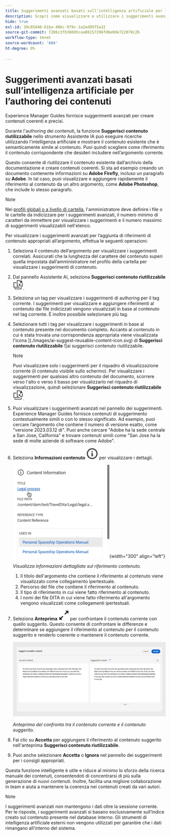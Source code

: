 ```yaml
---
title: Suggerimenti avanzati basati sull’intelligenza artificiale per l’authoring dei contenuti
description: Scopri come visualizzare e utilizzare i suggerimenti avanzati basati sull’intelligenza artificiale nell’editor web.
hide: true
exl-id: 30c85d46-61ba-486c-979c-1a2ed95f5a32
source-git-commit: 7286c3fb36695caa08157296fd6e0de722078c2b
workflow-type: tm+mt
source-wordcount: '684'
ht-degree: 0%

---
```


# Suggerimenti avanzati basati sull’intelligenza artificiale per l’authoring dei contenuti

Experience Manager Guides fornisce suggerimenti avanzati per creare contenuti coerenti e precisi.

Durante l&#39;authoring dei contenuti, la funzione **Suggerisci contenuto riutilizzabile** nello strumento Assistente IA può eseguire ricerche utilizzando l&#39;intelligenza artificiale e mostrare il contenuto esistente che è semanticamente simile al contenuto. Puoi quindi scegliere come riferimento il contenuto corrispondente che desideri includere nell’argomento corrente.

Questo consente di riutilizzare il contenuto esistente dall’archivio della documentazione e creare contenuti coerenti. Si sta ad esempio creando un documento contenente informazioni su **Adobe Firefly**, incluso un paragrafo su **Adobe**. In tal caso, puoi visualizzare e aggiungere rapidamente il riferimento al contenuto da un altro argomento, come **Adobe Photoshop**, che include lo stesso paragrafo.
>[!NOTE]
>
> Nei [profili globali o a livello di cartella](/help/product-guide/cs-install-guide/conf-folder-level.md#conf-ai-smart-suggestions), l&#39;amministratore deve definire i file o le cartelle da indicizzare per i suggerimenti avanzati, il numero minimo di caratteri da immettere per visualizzare i suggerimenti e il numero massimo di suggerimenti visualizzabili nell&#39;elenco.

Per visualizzare i suggerimenti avanzati per l’aggiunta di riferimenti di contenuto appropriati all’argomento, effettua le seguenti operazioni:


1. Seleziona il contenuto dell’argomento per visualizzare i suggerimenti correlati. Assicurati che la lunghezza del carattere del contenuto superi quella impostata dall’amministratore nel profilo della cartella per visualizzare i suggerimenti di contenuto.
1. Dal pannello Assistente AI, seleziona **Suggerisci contenuto riutilizzabile** ![ai icona Suggerisci contenuto riutilizzabile ](./images/ai-suggest-reusable-content-icon.svg).

1. Seleziona un tag per visualizzare i suggerimenti di authoring per il tag corrente.  I suggerimenti per visualizzare e aggiungere riferimenti al contenuto dai file indicizzati vengono visualizzati in base al contenuto nel tag corrente. È inoltre possibile selezionare più tag.


1. Selezionare tutti i tag per visualizzare i suggerimenti in base al contenuto presente nel documento completo.  Accanto al contenuto in cui è stata trovata una corrispondenza appropriata viene visualizzata l&#39;icona ](./images/ai-suggest-reusable-content-icon.svg) di **Suggerisci contenuto riutilizzabile** ![ai suggerisci contenuto riutilizzabile.



   >[!NOTE]
   >
   > Puoi visualizzare solo i suggerimenti per il riquadro di visualizzazione corrente (il contenuto visibile sullo schermo). Per visualizzare i suggerimenti per qualsiasi altro contenuto del documento, scorrere verso l&#39;alto o verso il basso per visualizzarlo nel riquadro di visualizzazione, quindi selezionare **Suggerisci contenuto riutilizzabile** ![ai icona Suggerisci contenuto riutilizzabile ](./images/ai-suggest-reusable-content-icon.svg).


1. Puoi visualizzare i suggerimenti avanzati nel pannello dei suggerimenti.  Experience Manager Guides fornisce contenuti di suggerimento contestualmente simili o con lo stesso significato. Ad esempio, puoi cercare l’argomento che contiene il numero di versione esatto, come &quot;versione 2023.03.12 di&quot;. Puoi anche cercare &quot;Adobe ha la sede centrale a San Jose, California&quot; e trovare contenuti simili come &quot;San Jose ha la sede di molte aziende di software come Adobe&quot;.
1. Seleziona **Informazioni contenuto** ![Informazioni contenuto](images/smart-suggestions-content-info-icon.svg) per visualizzare i dettagli.

   ![Pannello informazioni contenuto](images/smart-suggestions-content-information.png){width="300" align="left"}

   *Visualizza informazioni dettagliate sul riferimento contenuto.*

   1. Il titolo dell&#39;argomento che contiene il riferimento al contenuto viene visualizzato come collegamento ipertestuale.
   1. Percorso del file che contiene il riferimento al contenuto.
   1. Il tipo di riferimento in cui viene fatto riferimento al contenuto.
   1. I nomi dei file DITA in cui viene fatto riferimento all&#39;argomento vengono visualizzati come collegamenti ipertestuali.
1. Seleziona **Anteprima** ![icona anteprima](./images/expand-icon.svg) per confrontare il contenuto corrente con quello suggerito. Questo consente di confrontare le differenze e determinare se aggiungere il riferimento al contenuto per il contenuto suggerito e renderlo coerente o mantenere il contenuto corrente.

   ![Suggerisci anteprima contenuto riutilizzabile](images/ai-assistant-suggest-reusable-content.png)

   *Anteprima del confronto tra il contenuto corrente e il contenuto suggerito.*

1. Fai clic su **Accetta** per aggiungere il riferimento al contenuto suggerito nell&#39;anteprima **Suggerisci contenuto riutilizzabile**.
1. Puoi anche selezionare **Accetta** o **Ignora** nel pannello dei suggerimenti per i consigli appropriati.


Questa funzione intelligente è utile e riduce al minimo lo sforzo della ricerca manuale dei contenuti, consentendoti di concentrarsi di più sulla generazione di nuovi contenuti. Inoltre, facilita una migliore collaborazione in team e aiuta a mantenere la coerenza nei contenuti creati da vari autori.

>[!NOTE]
>
>I suggerimenti avanzati non mantengono i dati oltre la sessione corrente. Per le risposte, i suggerimenti avanzati si basano esclusivamente sull’indice creato sul contenuto presente nel database interno. Gli strumenti di intelligenza artificiale esterni non vengono utilizzati per garantire che i dati rimangano all’interno del sistema.
